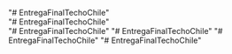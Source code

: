 "# EntregaFinalTechoChile"  
"# EntregaFinalTechoChile"  
"# EntregaFinalTechoChile" 
"# EntregaFinalTechoChile" 
"# EntregaFinalTechoChile" 
"# EntregaFinalTechoChile" 
